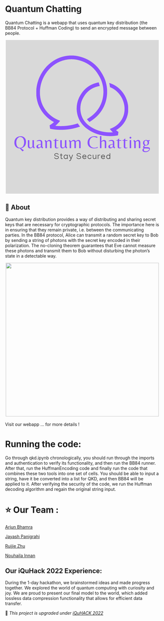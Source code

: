 # Quantum Chatting
Quantum Chatting is a webapp that uses quantum key distribution (the BB84 Protocol + Huffman Coding) to send an encrypted message between people.
<p align="center">
  <img width="500" height="500" src="https://github.com/Innanov/2022_qutech_challenge/blob/main/Quantum%20Chatting/Quantum%20Chatting.png?raw=true">
</p>

## :pushpin: About
Quantum key distribution provides a way of distributing and sharing secret keys that are necessary for cryptographic protocols. The importance here is in ensuring that they remain private, i.e. between the communicating parties.
In the BB84 protocol, Alice can transmit a random secret key to Bob by sending a string of photons with the secret key encoded in their polarization. The no-cloning theorem guarantees that Eve cannot measure these photons and transmit them to Bob without disturbing the photon’s state in a detectable way. 

<p align="center">
  <img width="500" height="500" src="https://user-images.githubusercontent.com/64653897/151697661-49b42d9e-5c85-41d6-8f16-57e19c6daf48.png">
</p>

Visit our webapp ... for more details !

# Running the code:
Go through qkd.ipynb chronologically, you should run through the imports and authentication to verify its functionality, and then run the BB84 runner. After that, run the HuffmanEncoding code and finally run the code that combines these two tools into one set of cells. You should be able to input a string, have it be converted into a list for QKD, and then BB84 will be applied to it. After verifying the security of the code, we run the Huffman decoding algorithm and regain the original string input.


# :star: Our Team :  


<a href="https://github.com/abhamra">Arjun Bhamra</a>

<a href="https://github.com/jayashQ">Jayash Panigrahi</a>

<a href="https://github.com/Ray16">Ruijie Zhu</a>

<a href="https://github.com/Innanov">Nouhaila Innan</a>


## Our iQuHack 2022 Experience:
During the 1-day hackathon, we brainstormed ideas and made progress together. We explored the world of quantum computing with curiosity and joy. We are proud to present our final model to the world, which added lossless data compression functionality that allows for efficient data transfer.
 

:pushpin: _This project is upgraded under <a href="https://www.iquise.mit.edu/iQuHACK/2022-01-28">iQuHACK 2022</a>_ 
